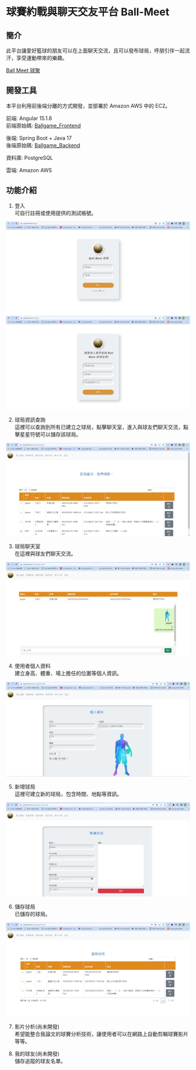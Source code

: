 # 球賽約戰與聊天交友平台 Ball-Meet

## 簡介
此平台讓愛好籃球的朋友可以在上面聊天交流，且可以發布球局，呼朋引伴一起流汗，享受運動帶來的樂趣。<br/>

[Ball Meet 球聚](http://ec2-13-231-43-217.ap-northeast-1.compute.amazonaws.com:4200)<br/>

## 開發工具
本平台利用前後端分離的方式開發，並部署於 Amazon AWS 中的 EC2。</br>

前端: Angular 15.1.6</br>
前端原始碼: [Ballgame_Frontend](https://github.com/jaylee840831/Ballgame_Frontend/tree/test)</br>

後端: Spring Boot + Java 17</br>
後端原始碼: [Ballgame_Backend](https://github.com/jaylee840831/Ballgame_Backend/tree/test)</br>

資料庫: PostgreSQL</br>

雲端: Amazon AWS</br>

## 功能介紹
1. 登入<br/>
可自行註冊或使用提供的測試帳號。<br/>
<img src="https://github.com/jaylee840831/Ball-Meet/blob/master/image/%E7%99%BB%E5%85%A5.jpg" />
<img src="https://github.com/jaylee840831/Ball-Meet/blob/master/image/%E8%A8%BB%E5%86%8A.jpg" />

2. 球局資訊查詢 <br/>
這裡可以查詢到所有已建立之球局，點擊聊天室，進入與球友們聊天交流，點擊星星符號可以儲存該球局。<br/>
<img src="https://github.com/jaylee840831/Ball-Meet/blob/master/image/%E7%90%83%E5%B1%80%E6%9F%A5%E8%A9%A2.jpg" />

3. 球局聊天室<br/>
在這裡與球友們聊天交流。<br/>
<img src="https://github.com/jaylee840831/Ball-Meet/blob/master/image/%E8%81%8A%E5%A4%A9%E5%AE%A4.jpg" />

4. 使用者個人資料<br/>
建立身高、體重、場上擔任的位置等個人資訊。<br/>
<img src="https://github.com/jaylee840831/Ball-Meet/blob/master/image/%E5%80%8B%E4%BA%BA%E8%B3%87%E6%96%99.jpg" />

5. 新增球局<br/>
這裡可建立新的球局，包含時間、地點等資訊。<br/>
<img src="https://github.com/jaylee840831/Ball-Meet/blob/master/image/%E6%96%B0%E5%A2%9E%E7%90%83%E5%B1%80.jpg" />

6. 儲存球局<br/>
已儲存的球局。<br/>
<img src="https://github.com/jaylee840831/Ball-Meet/blob/master/image/%E5%84%B2%E5%AD%98%E7%90%83%E5%B1%80.jpg" />

7. 影片分析(尚未開發)<br/>
希望能整合我論文的球賽分析技術，讓使用者可以在網路上自動剪輯球賽影片等等。<br/>

8. 我的球友(尚未開發)<br/>
儲存追蹤的球友名單。<br/>

